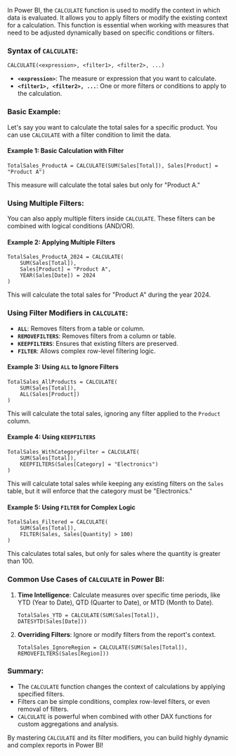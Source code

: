 In Power BI, the `CALCULATE` function is used to modify the context in which data is evaluated. It allows you to apply filters or modify the existing context for a calculation. This function is essential when working with measures that need to be adjusted dynamically based on specific conditions or filters.

### Syntax of `CALCULATE`:
```DAX
CALCULATE(<expression>, <filter1>, <filter2>, ...)
```

- **`<expression>`**: The measure or expression that you want to calculate.
- **`<filter1>, <filter2>, ...`**: One or more filters or conditions to apply to the calculation.

### Basic Example:
Let's say you want to calculate the total sales for a specific product. You can use `CALCULATE` with a filter condition to limit the data.

#### Example 1: Basic Calculation with Filter
```DAX
TotalSales_ProductA = CALCULATE(SUM(Sales[Total]), Sales[Product] = "Product A")
```
This measure will calculate the total sales but only for "Product A."

### Using Multiple Filters:
You can also apply multiple filters inside `CALCULATE`. These filters can be combined with logical conditions (AND/OR).

#### Example 2: Applying Multiple Filters
```DAX
TotalSales_ProductA_2024 = CALCULATE(
    SUM(Sales[Total]),
    Sales[Product] = "Product A",
    YEAR(Sales[Date]) = 2024
)
```
This will calculate the total sales for "Product A" during the year 2024.

### Using Filter Modifiers in `CALCULATE`:
- **`ALL`**: Removes filters from a table or column.
- **`REMOVEFILTERS`**: Removes filters from a column or table.
- **`KEEPFILTERS`**: Ensures that existing filters are preserved.
- **`FILTER`**: Allows complex row-level filtering logic.

#### Example 3: Using `ALL` to Ignore Filters
```DAX
TotalSales_AllProducts = CALCULATE(
    SUM(Sales[Total]),
    ALL(Sales[Product])
)
```
This will calculate the total sales, ignoring any filter applied to the `Product` column.

#### Example 4: Using `KEEPFILTERS`
```DAX
TotalSales_WithCategoryFilter = CALCULATE(
    SUM(Sales[Total]),
    KEEPFILTERS(Sales[Category] = "Electronics")
)
```
This will calculate total sales while keeping any existing filters on the `Sales` table, but it will enforce that the category must be "Electronics."

#### Example 5: Using `FILTER` for Complex Logic
```DAX
TotalSales_Filtered = CALCULATE(
    SUM(Sales[Total]),
    FILTER(Sales, Sales[Quantity] > 100)
)
```
This calculates total sales, but only for sales where the quantity is greater than 100.

### Common Use Cases of `CALCULATE` in Power BI:
1. **Time Intelligence**: Calculate measures over specific time periods, like YTD (Year to Date), QTD (Quarter to Date), or MTD (Month to Date).
   ```DAX
   TotalSales_YTD = CALCULATE(SUM(Sales[Total]), DATESYTD(Sales[Date]))
   ```

2. **Overriding Filters**: Ignore or modify filters from the report's context.
   ```DAX
   TotalSales_IgnoreRegion = CALCULATE(SUM(Sales[Total]), REMOVEFILTERS(Sales[Region]))
   ```

### Summary:
- The `CALCULATE` function changes the context of calculations by applying specified filters.
- Filters can be simple conditions, complex row-level filters, or even removal of filters.
- `CALCULATE` is powerful when combined with other DAX functions for custom aggregations and analysis.

By mastering `CALCULATE` and its filter modifiers, you can build highly dynamic and complex reports in Power BI!